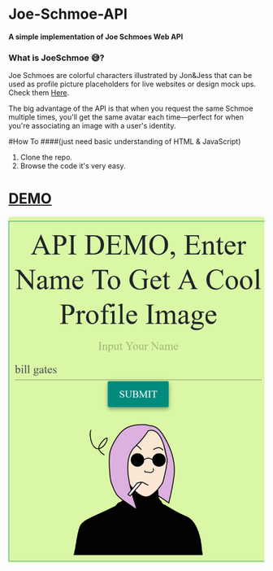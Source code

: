 # Joe-Schmoe-API

**A simple implementation of Joe Schmoes Web API**

### What is JoeSchmoe 😅?

Joe Schmoes are colorful characters illustrated by Jon&Jess that can be used as profile picture placeholders for live websites or design mock ups.
Check them [Here](https://joeschmoe.io/).

The big advantage of the API is that when you request the same Schmoe multiple times, you'll get the same avatar each time—perfect for when you're associating an image with a user's identity.

#How To
####(just need basic understanding of HTML & JavaScript)

1. Clone the repo.
2. Browse the code it's very easy.

# [DEMO](https://apidemo.surge.sh)

![screenshot](https://github.com/saxenaudit/Joe-Schmoe-API/raw/master/screenshot/sc.png)
